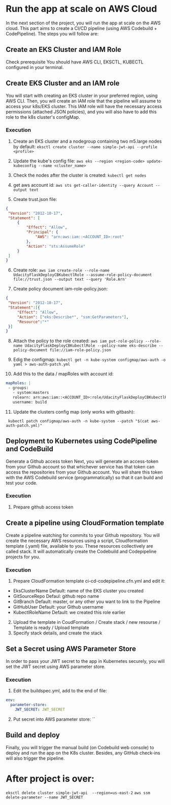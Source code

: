 # Run the app at scale on AWS Cloud
In the next section of the project, you will run the app at scale on the AWS cloud. This part aims to create a CI/CD pipeline (using AWS Codebuild + CodePipeline). The steps you will follow are:

## Create an EKS Cluster and IAM Role
Check prerequisite
You should have AWS CLI, EKSCTL, KUBECTL configured in your terminal.

## Create EKS Cluster and an IAM role
You will start with creating an EKS cluster in your preferred region, using AWS CLI. Then, you will create an IAM role that the pipeline will assume to access your k8s/EKS cluster. This IAM role will have the necessary access permissions (attached JSON policies), and you will also have to add this role to the k8s cluster's configMap.

### Execution
1. Create an EKS cluster and a nodegroup containing two m5.large nodes by default:
`eksctl create cluster --name simple-jwt-api --profile <profile>`

2. Update the kube's config file:
`aws eks --region <region-code> update-kubeconfig --name <cluster_name>`

3. Check the nodes after the cluster is created:
`kubectl get nodes`

4. get aws account id:
`aws sts get-caller-identity --query Account --output text`

5. Create trust.json file:
```json
{
 "Version": "2012-10-17",
 "Statement": [
     {
         "Effect": "Allow",
         "Principal": {
             "AWS": "arn:aws:iam::<ACCOUNT_ID>:root"
         },
         "Action": "sts:AssumeRole"
     }
 ]
}
```

6. Create role:
`aws iam create-role --role-name UdacityFlaskDeployCBKubectlRole --assume-role-policy-document file://trust.json --output text --query 'Role.Arn'`

7. Create policy document iam-role-policy.json:
```json
{
 "Version": "2012-10-17",
 "Statement":[{
     "Effect": "Allow",
     "Action": ["eks:Describe*", "ssm:GetParameters"],
     "Resource":"*"
 }]
}
```

8. Attach the policy to the role created:
`aws iam put-role-policy --role-name UdacityFlaskDeployCBKubectlRole --policy-name eks-describe --policy-document file://iam-role-policy.json`

9. Edig the configmap:
`kubectl get -n kube-system configmap/aws-auth -o yaml > aws-auth-patch.yml`
10. Add this to the data / mapRoles with account id:
```yaml
mapRoles: |
 - groups:
   - system:masters
   rolearn: arn:aws:iam::<ACCOUNT_ID>:role/UdacityFlaskDeployCBKubectlRole
   username: build      
```
11. Update the clusters config map (only works with gitbash):
```shell
 kubectl patch configmap/aws-auth -n kube-system --patch "$(cat aws-auth-patch.yml)"
```


## Deployment to Kubernetes using CodePipeline and CodeBuild
Generate a Github access token
Next, you will generate an access-token from your Github account so that whichever service has that token can access the repositories from your Github account. You will share this token with the AWS Codebuild service (programmatically) so that it can build and test your code.

### Execution
1. Prepare github access token


## Create a pipeline using CloudFormation template
Create a pipeline watching for commits to your Github repository. You will create the necessary AWS resources using a script, Cloudformation template (.yaml) file, available to you. These resources collectively are called stack. It will automatically create the Codebuild and Codepipeline projects for you.

### Execution
1. Prepare CloudFormation template ci-cd-codepipeline.cfn.yml and edit it:
- EksClusterName	Default:    name of the EKS cluster you created
- GitSourceRepo	Defaul:         github repo name
- GitBranch	Default:	        master, or any other you want to link to the Pipeline
- GitHubUser	Default:        your Github username
- KubectlRoleName	Default:    we created this role earlier
2. Upload the template in CoudFormation / Create stack / new resourse / Template is ready / Upload template
3. Specify stack details, and create the stack

## Set a Secret using AWS Parameter Store
In order to pass your JWT secret to the app in Kubernetes securely, you will set the JWT secret using AWS parameter store.

### Execution
1. Edit the buildspec.yml, add to the end of file:
```yaml
env:
  parameter-store:         
    JWT_SECRET: JWT_SECRET
```
2. Put secret into AWS parameter store:
``


## Build and deploy
Finally, you will trigger the manual build (on Codebuild web console) to deploy and run the app on the K8s cluster. Besides, any GitHub check-ins will also trigger the pipeline.




# After project is over:
`eksctl delete cluster simple-jwt-api  --region=us-east-2`
`aws ssm delete-parameter --name JWT_SECRET`